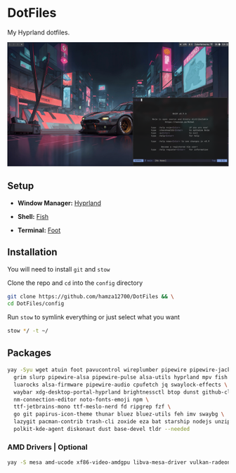 # DotFiles

My Hyprland dotfiles.

![HomeScreen](./screenshots/screenshot.png)

## Setup

- **Window Manager:** [Hyprland](https://hyprland.org/)

- **Shell:** [Fish](https://github.com/fish-shell/fish-shell)

- **Terminal:** [Foot](https://codeberg.org/dnkl/foot)

## Installation

You will need to install `git` and `stow`

Clone the repo and `cd` into the `config` directory

```bash
git clone https://github.com/hamza12700/DotFiles && \
cd DotFiles/config
```

Run `stow` to symlink everything or just select what you want

```bash
stow */ -t ~/
```

## Packages

```bash
yay -Syu wget atuin foot pavucontrol wireplumber pipewire pipewire-jack imagemagick entr parallel rustup ly firefox yt-dlp \
  grim slurp pipewire-alsa pipewire-pulse alsa-utils hyprland mpv fish wf-recorder \
  luarocks alsa-firmware pipewire-audio cpufetch jq swaylock-effects \
  waybar xdg-desktop-portal-hyprland brightnessctl btop dunst github-cli network-manager-applet \
  nm-connection-editor noto-fonts-emoji npm \
  ttf-jetbrains-mono ttf-meslo-nerd fd ripgrep fzf \
  go git papirus-icon-theme thunar bluez bluez-utils feh imv swaybg \
  lazygit pacman-contrib trash-cli zoxide eza bat starship nodejs unzip \
  polkit-kde-agent diskonaut dust base-devel tldr --needed
```

### AMD Drivers | Optional

```bash
yay -S mesa amd-ucode xf86-video-amdgpu libva-mesa-driver vulkan-radeon --noconfirm --needed
```
